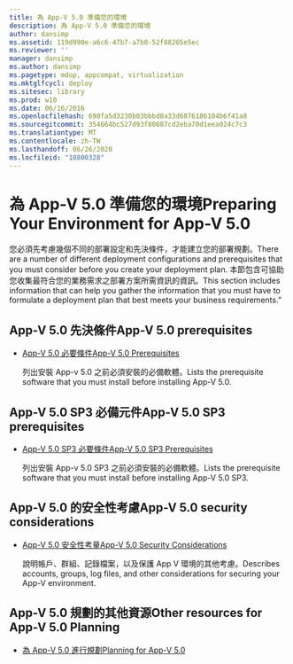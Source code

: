 ```yaml
---
title: 為 App-V 5.0 準備您的環境
description: 為 App-V 5.0 準備您的環境
author: dansimp
ms.assetid: 119d990e-a6c6-47b7-a7b0-52f88205e5ec
ms.reviewer: ''
manager: dansimp
ms.author: dansimp
ms.pagetype: mdop, appcompat, virtualization
ms.mktglfcycl: deploy
ms.sitesec: library
ms.prod: w10
ms.date: 06/16/2016
ms.openlocfilehash: 698fa5d3230b03bbbd8a33d6876186104b6f41a8
ms.sourcegitcommit: 354664bc527d93f80687cd2eba70d1eea024c7c3
ms.translationtype: MT
ms.contentlocale: zh-TW
ms.lasthandoff: 06/26/2020
ms.locfileid: "10800328"
---
```

# <span data-ttu-id="3113e-103">為 App-V 5.0 準備您的環境</span><span class="sxs-lookup"><span data-stu-id="3113e-103">Preparing Your Environment for App-V 5.0</span></span>


<span data-ttu-id="3113e-104">您必須先考慮幾個不同的部署設定和先決條件，才能建立您的部署規劃。</span><span class="sxs-lookup"><span data-stu-id="3113e-104">There are a number of different deployment configurations and prerequisites that you must consider before you create your deployment plan.</span></span> <span data-ttu-id="3113e-105">本節包含可協助您收集最符合您的業務需求之部署方案所需資訊的資訊。</span><span class="sxs-lookup"><span data-stu-id="3113e-105">This section includes information that can help you gather the information that you must have to formulate a deployment plan that best meets your business requirements.”</span></span>

## <span data-ttu-id="3113e-106">App-V 5.0 先決條件</span><span class="sxs-lookup"><span data-stu-id="3113e-106">App-V 5.0 prerequisites</span></span>


-   [<span data-ttu-id="3113e-107">App-V 5.0 必要條件</span><span class="sxs-lookup"><span data-stu-id="3113e-107">App-V 5.0 Prerequisites</span></span>](app-v-50-prerequisites.md)

    <span data-ttu-id="3113e-108">列出安裝 App-v 5.0 之前必須安裝的必備軟體。</span><span class="sxs-lookup"><span data-stu-id="3113e-108">Lists the prerequisite software that you must install before installing App-V 5.0.</span></span>

## <span data-ttu-id="3113e-109">App-V 5.0 SP3 必備元件</span><span class="sxs-lookup"><span data-stu-id="3113e-109">App-V 5.0 SP3 prerequisites</span></span>


-   [<span data-ttu-id="3113e-110">App-V 5.0 SP3 必要條件</span><span class="sxs-lookup"><span data-stu-id="3113e-110">App-V 5.0 SP3 Prerequisites</span></span>](app-v-50-sp3-prerequisites.md)

    <span data-ttu-id="3113e-111">列出安裝 App-v 5.0 SP3 之前必須安裝的必備軟體。</span><span class="sxs-lookup"><span data-stu-id="3113e-111">Lists the prerequisite software that you must install before installing App-V 5.0 SP3.</span></span>

## <span data-ttu-id="3113e-112">App-V 5.0 的安全性考慮</span><span class="sxs-lookup"><span data-stu-id="3113e-112">App-V 5.0 security considerations</span></span>


-   [<span data-ttu-id="3113e-113">App-V 5.0 安全性考量</span><span class="sxs-lookup"><span data-stu-id="3113e-113">App-V 5.0 Security Considerations</span></span>](app-v-50-security-considerations.md)

    <span data-ttu-id="3113e-114">說明帳戶、群組、記錄檔案，以及保護 App V 環境的其他考慮。</span><span class="sxs-lookup"><span data-stu-id="3113e-114">Describes accounts, groups, log files, and other considerations for securing your App-V environment.</span></span>






## <a href="" id="other-resources-for-app-v-5-0-planning-"></a><span data-ttu-id="3113e-115">App-V 5.0 規劃的其他資源</span><span class="sxs-lookup"><span data-stu-id="3113e-115">Other resources for App-V 5.0 Planning</span></span>


-   [<span data-ttu-id="3113e-116">為 App-V 5.0 進行規劃</span><span class="sxs-lookup"><span data-stu-id="3113e-116">Planning for App-V 5.0</span></span>](planning-for-app-v-50-rc.md)

 

 





